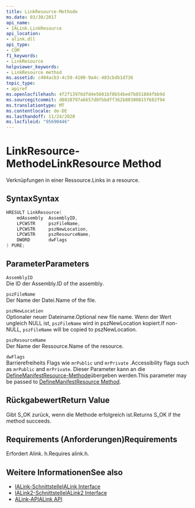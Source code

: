 ```yaml
---
title: LinkResource-Methode
ms.date: 03/30/2017
api_name:
- IALink.LinkResource
api_location:
- alink.dll
api_type:
- COM
f1_keywords:
- LinkResource
helpviewer_keywords:
- LinkResource method
ms.assetid: c404acb3-4c59-4100-9a4c-483cbdb1d736
topic_type:
- apiref
ms.openlocfilehash: 4f2f13976dfd4e5601bf8b54bed7b851884fbb9d
ms.sourcegitcommit: d8020797a6657d0fbbdff362b80300815f682f94
ms.translationtype: MT
ms.contentlocale: de-DE
ms.lasthandoff: 11/24/2020
ms.locfileid: "95690446"
---
```

# <a name="linkresource-method"></a><span data-ttu-id="08cdd-102">LinkResource-Methode</span><span class="sxs-lookup"><span data-stu-id="08cdd-102">LinkResource Method</span></span>

<span data-ttu-id="08cdd-103">Verknüpfungen in einer Ressource.</span><span class="sxs-lookup"><span data-stu-id="08cdd-103">Links in a resource.</span></span>  
  
## <a name="syntax"></a><span data-ttu-id="08cdd-104">Syntax</span><span class="sxs-lookup"><span data-stu-id="08cdd-104">Syntax</span></span>  
  
```cpp  
HRESULT LinkResource(  
    mdAssembly  AssemblyID,  
    LPCWSTR     pszFileName,  
    LPCWSTR     pszNewLocation,  
    LPCWSTR     pszResourceName,  
    DWORD       dwFlags  
) PURE;  
```  
  
## <a name="parameters"></a><span data-ttu-id="08cdd-105">Parameter</span><span class="sxs-lookup"><span data-stu-id="08cdd-105">Parameters</span></span>  

 `AssemblyID`  
 <span data-ttu-id="08cdd-106">Die ID der Assembly.</span><span class="sxs-lookup"><span data-stu-id="08cdd-106">ID of the assembly.</span></span>  
  
 `pszFileName`  
 <span data-ttu-id="08cdd-107">Der Name der Datei.</span><span class="sxs-lookup"><span data-stu-id="08cdd-107">Name of the file.</span></span>  
  
 `pszNewLocation`  
 <span data-ttu-id="08cdd-108">Optionaler neuer Dateiname.</span><span class="sxs-lookup"><span data-stu-id="08cdd-108">Optional new file name.</span></span> <span data-ttu-id="08cdd-109">Wenn der Wert ungleich NULL ist, `pszFileName` wird in pszNewLocation kopiert.</span><span class="sxs-lookup"><span data-stu-id="08cdd-109">If non-NULL, `pszFileName` will be copied to pszNewLocation.</span></span>  
  
 `pszResourceName`  
 <span data-ttu-id="08cdd-110">Der Name der Ressource.</span><span class="sxs-lookup"><span data-stu-id="08cdd-110">Name of the resource.</span></span>  
  
 `dwFlags`  
 <span data-ttu-id="08cdd-111">Barrierefreiheits Flags wie `mrPublic` und `mrPrivate` .</span><span class="sxs-lookup"><span data-stu-id="08cdd-111">Accessibility flags such as `mrPublic` and `mrPrivate`.</span></span> <span data-ttu-id="08cdd-112">Dieser Parameter kann an die [DefineManifestResource-Methode](../metadata/imetadataassemblyemit-definemanifestresource-method.md)übergeben werden.</span><span class="sxs-lookup"><span data-stu-id="08cdd-112">This parameter may be passed to [DefineManifestResource Method](../metadata/imetadataassemblyemit-definemanifestresource-method.md).</span></span>  
  
## <a name="return-value"></a><span data-ttu-id="08cdd-113">Rückgabewert</span><span class="sxs-lookup"><span data-stu-id="08cdd-113">Return Value</span></span>  

 <span data-ttu-id="08cdd-114">Gibt S_OK zurück, wenn die Methode erfolgreich ist.</span><span class="sxs-lookup"><span data-stu-id="08cdd-114">Returns S_OK if the method succeeds.</span></span>  
  
## <a name="requirements"></a><span data-ttu-id="08cdd-115">Requirements (Anforderungen)</span><span class="sxs-lookup"><span data-stu-id="08cdd-115">Requirements</span></span>  

 <span data-ttu-id="08cdd-116">Erfordert Alink. h.</span><span class="sxs-lookup"><span data-stu-id="08cdd-116">Requires alink.h.</span></span>  
  
## <a name="see-also"></a><span data-ttu-id="08cdd-117">Weitere Informationen</span><span class="sxs-lookup"><span data-stu-id="08cdd-117">See also</span></span>

- [<span data-ttu-id="08cdd-118">IALink-Schnittstelle</span><span class="sxs-lookup"><span data-stu-id="08cdd-118">IALink Interface</span></span>](ialink-interface.md)
- [<span data-ttu-id="08cdd-119">IALink2-Schnittstelle</span><span class="sxs-lookup"><span data-stu-id="08cdd-119">IALink2 Interface</span></span>](ialink2-interface.md)
- [<span data-ttu-id="08cdd-120">ALink-API</span><span class="sxs-lookup"><span data-stu-id="08cdd-120">ALink API</span></span>](index.md)
